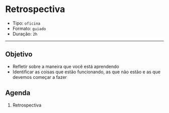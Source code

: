 # Retrospectiva

- Tipo: `oficina`
- Formato: `guiado`
- Duração: `2h`

***

## Objetivo

- Refletir sobre a maneira que você está aprendendo
- Identificar as coisas que estão funcionando, as que não estão e as que devemos começar a fazer

## Agenda

1. Retrospectiva
